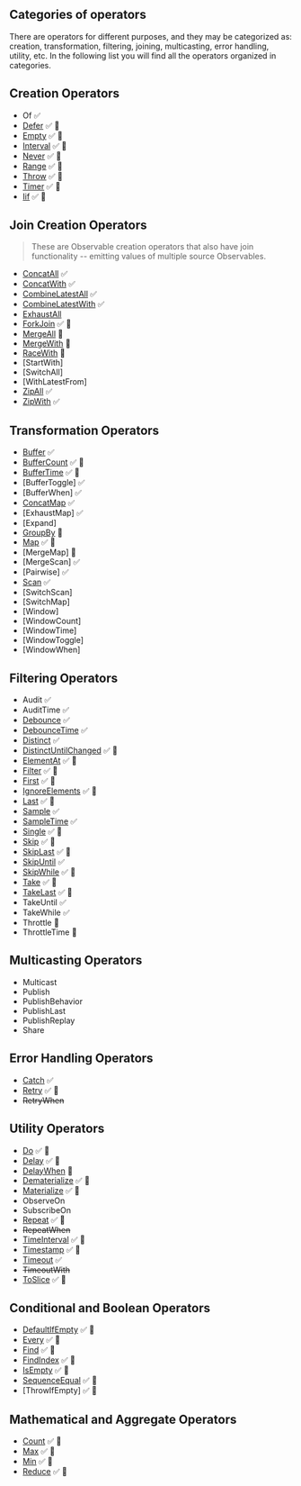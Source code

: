 ## Categories of operators

There are operators for different purposes, and they may be categorized as: creation, transformation, filtering, joining, multicasting, error handling, utility, etc. In the following list you will find all the operators organized in categories.

## Creation Operators

<!-- - from -->
<!-- - fromEventPattern -->
<!-- - generate -->

- Of ✅
- [Defer](./defer.md) ✅ 📝
- [Empty](./empty.md) ✅ 📝
- [Interval](./interval.md) ✅ 📝
- [Never](./never.md) ✅ 📝
- [Range](./range.md) ✅ 📝
- [Throw](./throw.md) ✅ 📝
- [Timer](./timer.md) ✅ 📝
- [Iif](./iif.md) ✅ 📝

## Join Creation Operators

> These are Observable creation operators that also have join functionality -- emitting values of multiple source Observables.

<!-- - Partition -->

- [ConcatAll](./concat-all.md) ✅
- [ConcatWith](./concat-with.md) ✅
- [CombineLatestAll](./combinelatest.md) ✅
- [CombineLatestWith](./combinelatest.md) ✅
- [ExhaustAll](./exhaust-all.md)
- [ForkJoin](./fork-join.md) ✅ 📝
- [MergeAll](./merge.md) 🚧
- [MergeWith](./merge-with.md) 🚧
- [RaceWith](./race-with.md) 🚧
- [StartWith]
- [SwitchAll]
- [WithLatestFrom]
- [ZipAll](./zip-all.md) ✅
- [ZipWith](./zip-with.md) ✅

## Transformation Operators

- [Buffer](./buffer.md) ✅
- [BufferCount](./buffer-count.md) ✅ 📝
- [BufferTime](./buffer-time.md) ✅ 📝
- [BufferToggle] ✅
- [BufferWhen] ✅
- [ConcatMap](./concat-map.md) ✅
- [ExhaustMap] ✅
- [Expand]
- [GroupBy](./group-by.md) 🚧
- [Map](./map.md) ✅ 📝
- [MergeMap] 🚧
- [MergeScan] ✅
- [Pairwise] ✅
- [Scan](./scan.md) ✅
- [SwitchScan]
- [SwitchMap]
- [Window]
- [WindowCount]
- [WindowTime]
- [WindowToggle]
- [WindowWhen]

## Filtering Operators

- Audit ✅
- AuditTime ✅
- [Debounce](./debounce.md) ✅
- [DebounceTime](./debounce-time.md) ✅
- [Distinct](./distinct.md) ✅
- [DistinctUntilChanged](./distinct-until-changed.md) ✅ 📝
- [ElementAt](./element-at.md) ✅ 📝
- [Filter](./filter.md) ✅ 📝
- [First](./first.md) ✅ 📝
- [IgnoreElements](./ignore-elements.md) ✅ 📝
- [Last](./last.md) ✅ 📝
- [Sample](./sample.md) ✅
- [SampleTime](./sample-time.md) ✅
- [Single](./single.md) ✅ 📝
- [Skip](./skip.md) ✅ 📝
- [SkipLast](./skiplast.md) ✅ 📝
- [SkipUntil](./skip-until.md) ✅
- [SkipWhile](./skip-while.md) ✅ 📝
- [Take](./take.md) ✅ 📝
- [TakeLast](./takelast.md) ✅ 📝
- TakeUntil ✅
- TakeWhile ✅
- Throttle 🚧
- ThrottleTime 🚧

## Multicasting Operators

- Multicast
- Publish
- PublishBehavior
- PublishLast
- PublishReplay
- Share

## Error Handling Operators

- [Catch](./catch.md) ✅
- [Retry](./retry.md) ✅ 📝
- ~~RetryWhen~~

## Utility Operators

- [Do](./do.md) ✅ 📝
- [Delay](./delay.md) ✅ 📝
- [DelayWhen](./delay-when.md) 🚧
- [Dematerialize](./dematerialize.md) ✅ 📝
- [Materialize](./materialize.md) ✅ 📝
- ObserveOn
- SubscribeOn
- [Repeat](./repeat.md) ✅ 📝
- ~~RepeatWhen~~
- [TimeInterval](./time-interval.md) ✅ 📝
- [Timestamp](./timestamp.md) ✅ 📝
- [Timeout](./timeout.md) ✅
- ~~TimeoutWith~~
- [ToSlice](./to-slice.md) ✅ 📝

## Conditional and Boolean Operators

- [DefaultIfEmpty](./default-if-empty.md) ✅ 📝
- [Every](./every.md) ✅ 📝
- [Find](./find.md) ✅ 📝
- [FindIndex](./find-index.md) ✅ 📝
- [IsEmpty](./is-empty.md) ✅ 📝
- [SequenceEqual](./sequence-equal.md) ✅ 📝
- [ThrowIfEmpty] ✅ 📝

## Mathematical and Aggregate Operators

- [Count](./count.md) ✅ 📝
- [Max](./max.md) ✅ 📝
- [Min](./min.md) ✅ 📝
- [Reduce](./reduce.md) ✅ 📝
